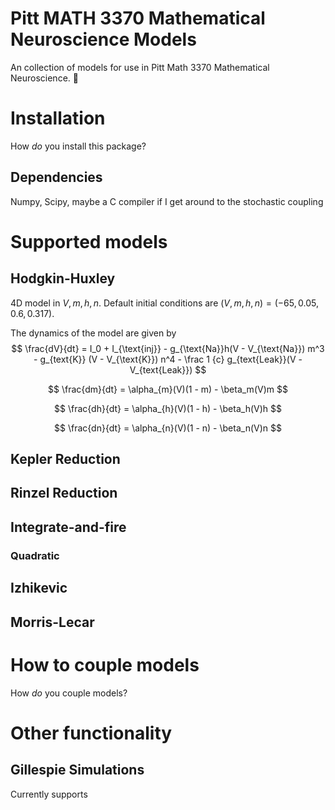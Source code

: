 # Pitt MATH 3370 Mathematical Neuroscience Models

An collection of models for use in Pitt Math 3370 Mathematical Neuroscience. :brain:

# Installation
How *do* you install this package?

## Dependencies

Numpy, Scipy, maybe a C compiler if I get around to the stochastic coupling

# Supported models
## Hodgkin-Huxley
4D model in $V, m, h, n$. Default initial conditions are $(V, m, h, n) = (-65,
0.05, 0.6, 0.317)$. 

The dynamics of the model are given by
$$
\frac{dV}{dt} = I_0 + I_{\text{inj}} - g_{\text{Na}}h(V - V_{\text{Na}}) m^3 -
g_{text{K}} (V - V_{\text{K}}) n^4 - \frac 1 {c} g_{text{Leak}}(V -
V_{text{Leak}})
$$

$$
\frac{dm}{dt} = \alpha_{m}(V)(1 - m) - \beta_m(V)m
$$

$$
\frac{dh}{dt} = \alpha_{h}(V)(1 - h) - \beta_h(V)h
$$

$$
\frac{dn}{dt} = \alpha_{n}(V)(1 - n) - \beta_n(V)n
$$

## Kepler Reduction

## Rinzel Reduction

## Integrate-and-fire
### Quadratic
## Izhikevic
## Morris-Lecar

# How to couple models
How *do* you couple models?

# Other functionality

## Gillespie Simulations
Currently supports 
